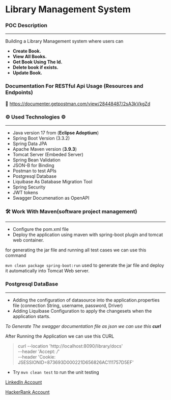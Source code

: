 # Library Management System

### **POC Description**

-----
Building a Library Management system where users can
- **Create Book.**
- **View All Books.**
- **Get Book Using The Id.**
- **Delete book if exists.**
- **Update Book.**

### Documentation For RESTful Api Usage (Resources and Endpoints)

📧 https://documenter.getpostman.com/view/28448487/2sA3kVkgZd

### ⚙ Used Technologies ⚙

---
* Java version 17 from (**Eclipse Adoptium**)
* Spring Boot Version (3.3.2)
* Spring Data JPA
* Apache Maven version (**3.9.3**)
* Tomcat Server (Embeded Server)
* Spring Bean Validation
* JSON-B for Binding
* Postman to test APIs
* Postgresql Database
* Liquibase As Database Migration Tool
* Spring Security
* JWT tokens
* Swagger Documenation as OpenAPI

### 🛠 Work With Maven(software project management)

---
* Configure the pom.xml file
* Deploy the application using maven with spring-boot plugin and tomcat web container.

for generating the jar file and running all test cases we can use this command

`mvn clean package spring-boot:run` used to generate the jar file 
and deploy it automatically into Tomcat Web server.




### Postgresql DataBase

---
* Adding the configuration of datasource into the application.properties file (connection String, username, password, Driver)
* Adding Liquibase Configuration to apply the changesets when the application starts.


*To Generate The swagger documentation file as json we can use this **curl***

After Running the Application we can use this CURL
>curl --location 'http://localhost:8090/library/docs' \
--header 'Accept: */*' \
--header 'Cookie: JSESSIONID=873693D000221D656826AC111757D5EF'

- Try
`mvn clean test` to run the unit testing 



[LinkedIn Account](https://www.linkedin.com/in/abdallah96)


[HackerRank Account](https://www.hackerrank.com/profile/abdallahsameer22)

